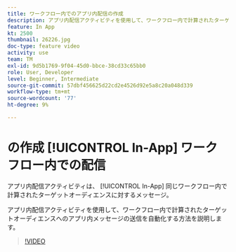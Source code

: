 ```yaml
---
title: ワークフロー内でのアプリ内配信の作成
description: アプリ内配信アクティビティを使用して、ワークフロー内で計算されたターゲットオーディエンスへのアプリ内メッセージの送信を自動化する方法を説明します。
feature: In App
kt: 2500
thumbnail: 26226.jpg
doc-type: feature video
activity: use
team: TM
exl-id: 9d5b1769-9f04-45d0-bbce-38cd33c65bb0
role: User, Developer
level: Beginner, Intermediate
source-git-commit: 57dbf456625d22cd2e4526d92e5a8c20a048d339
workflow-type: tm+mt
source-wordcount: '77'
ht-degree: 9%

---
```


# の作成 [!UICONTROL In-App] ワークフロー内での配信

アプリ内配信アクティビティは、 [!UICONTROL In-App] 同じワークフロー内で計算されたターゲットオーディエンスに対するメッセージ。

アプリ内配信アクティビティを使用して、ワークフロー内で計算されたターゲットオーディエンスへのアプリ内メッセージの送信を自動化する方法を説明します。

>[!VIDEO](https://video.tv.adobe.com/v/26226?quality=12)
